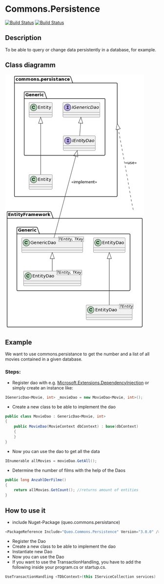 # Commons.Persistence

[![Build Status](https://dev.azure.com/queo-commons/Commons-OpenSource/_apis/build/status%2FqueoGmbH.csharp-commons.persistence?branchName=main)](https://dev.azure.com/queo-commons/Commons-OpenSource/_build/latest?definitionId=4&branchName=main) [![Build Status](https://dev.azure.com/queo-commons/Commons-OpenSource/_apis/build/status%2FqueoGmbH.csharp-commons.persistence?branchName=develop)](https://dev.azure.com/queo-commons/Commons-OpenSource/_build/latest?definitionId=4&branchName=develop)

## Description
To be able to query or change data persistently in a database, for example. 

## Class diagramm 
![class diagramm](images/class_diagramm_commons_persistance.png)

## Example
We want to use commons.persistance to get the number and a list of all movies contained in a given database.

### Steps:

- Register dao with e.g. [Microsoft.Extensions.DependencyInjection](https://docs.microsoft.com/de-de/dotnet/api/microsoft.extensions.dependencyinjection?view=dotnet-plat-ext-6.0) or simply create an instance like:
  
```csharp
IGenericDao<Movie, int> _movieDao = new MovieDao<Movie, int>();
```

- Create a new class to be able to implement the dao

```csharp
public class MovieDao : GenericDao<Movie, int>
{
    public MovieDao(MovieContext dbContext) : base(dbContext)
    {
    }
}
```

- Now you can use the dao to get all the data

```csharp
IEnumerable allMovies = movieDao.GetAll();
```

- Determine the number of films with the help of the Daos

```csharp
public long AnzahlDerFilme()
{
    return allMovies.GetCount(); //returns amount of entities
}
```

## How to use it
- include Nuget-Package (queo.commons.persistance)

```csharp
<PackageReference Include="Queo.Commons.Persistence" Version="3.0.0" />
```

- Register the Dao
- Create a new class to be able to implement the dao
- Instantiate new Dao 
- Now you can use the Dao
- If you want to use the TransactionHandling, you have to add the following inside your program.cs or startup.cs.

```csharp
UseTransactionHandling <TDbContext>(this IServiceCollection services)
```